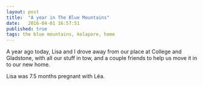 ```yaml
---
layout: post
title:  "A year in The Blue Mountains"
date:   2016-04-01 16:57:51
published: true
tags: the blue mountains, kolapore, home
---
```


A year ago today, Lisa and I drove away from our place at College and Gladstone, with all our stuff in tow, and a couple friends to help us move it in to our new home.

Lisa was 7.5 months pregnant with Léa.
